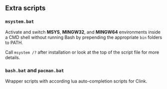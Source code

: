 ## Extra scripts

### `msystem.bat`

Activate and switch **MSYS**, **MINGW32**, and **MINGW64** environments inside a CMD shell without running Bash by prepending the appropriate `bin` folders to PATH. 

Call `msystem /?` after installation or look at the top of the script file for more details.

### `bash.bat` and `pacman.bat`

Wrapper scripts with according lua auto-completion scripts for Clink. 